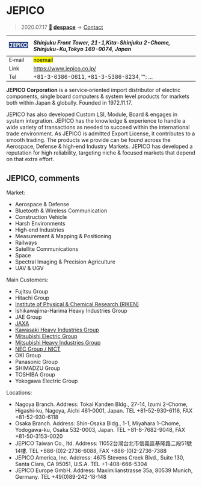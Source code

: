 # JEPICO
> 2020.07.17 **[🚀](../index/index.md) [despace](index.md)** → [Contact](contact.md)

|[![](f/contact/j/jepico_corp_logo1_thumb.jpg)](f/contact/j/jepico_corp_logo1.png)|*Shinjuku Front Tower, 21-1,Kita-Shinjuku 2-Chome, Shinjuku-Ku,Tokyo 169-0074, Japan*|
|:--|:--|
|E‑mail|<mark>noemail</mark>|
|Link|<https://www.jepico.co.jp/>|
|Tel|+81-3-6386-0611, +81-3-5386-8234, ℻: …|

**JEPICO Corporation** is a service‑oriented import distributor of electric components, single board computers & system level products for markets both within Japan & globally. Founded in 1972.11.17.

JEPICO has also developed Custom LSI, Module, Board & engages in system integration. JEPICO has the knowledge & experience to handle a wide variety of transactions as needed to succeed within the international trade environment. As JEPICO is admitted Export License, it contributes to a smooth trading. The products we provide can be found across the Aerospace, Defense & high‑end Industry Markets. JEPICO has developed a reputation for high reliability, targeting niche & focused markets that depend on that extra effort.

<p style="page-break-after:always"> </p>

## JEPICO, comments

Market:

   - Aerospace & Defense
   - Bluetooth & Wireless Communication
   - Construction Vehicle
   - Harsh Environments
   - High‑end Industries
   - Measurement & Mapping & Positioning
   - Railways
   - Satellite Communications
   - Space
   - Spectral Imaging & Precision Agriculture
   - UAV & UGV

Main Customers:

   - Fujitsu Group
   - Hitachi Group
   - [Institute of Physical & Chemical Research (RIKEN)](zz_riken.md)
   - Ishikawajima-Harima Heavy Industries Group
   - JAE Group
   - [JAXA](zz_kaxa.md)
   - [Kawasaki Heavy Industries Group](zz_kawasaki_hvi.md)
   - [Mitsubishi Electric Group](zz_mitsubishi.md)
   - [Mitsubishi Heavy Industries Group](zz_mitsubishi.md)
   - [NEC Group / NICT](zz_nec.md)
   - OKI Group
   - Panasonic Group
   - SHIMADZU Group
   - TOSHIBA Group
   - Yokogawa Electric Group

Locations:

   - Nagoya Branch. Address: Tokai Kanden Bldg., 27-14, Izumi 2-Chome, Higashi-ku, Nagoya, Aichi 461-0001, Japan. TEL +81-52-930-6116, FAX +81-52-930-6118
   - Osaka Branch. Address: Shin-Osaka Bldg., 1-1, Miyahara 1-Chome, Yodogawa-ku, Osaka 532-0003, Japan. TEL +81-6-7682-9048, FAX +81-50-3153-0020
   - JEPICO Taiwan Co., ltd. Address: 11052台灣台北市信義區基隆路二段51號14樓. TEL +886-(0)2-2736-6088, FAX +886-(0)2-2736-7388
   - JEPICO America, Inc. Address: 4675 Stevens Creek Blvd., Suite 130, Santa Clara, CA 95051, U.S.A. TEL +1-408-666-5304
   - JEPICO Europe GmbH. Address: Maximilianstrasse 35a, 80539 Munich, Germany. TEL +49(0)89-242-18-148
